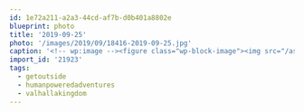 ```yaml
---
id: 1e72a211-a2a3-44cd-af7b-d0b401a8802e
blueprint: photo
title: '2019-09-25'
photo: '/images/2019/09/18416-2019-09-25.jpg'
caption: '<!-- wp:image --><figure class="wp-block-image"><img src="/assets/images/2019/09/18416-2019-09-25.jpg" /></figure><!-- /wp:image --><!-- wp:paragraph --><p>First real adventure for The Cheesewagon hauling the inflatable SUP. Too windy to paddle today but the sunset was nice. 10km, 23 min pedal time each way #humanpoweredadventures #getoutside #valhallakingdom</p><!-- /wp:paragraph -->'
import_id: '21923'
tags:
  - getoutside
  - humanpoweredadventures
  - valhallakingdom
---
```

